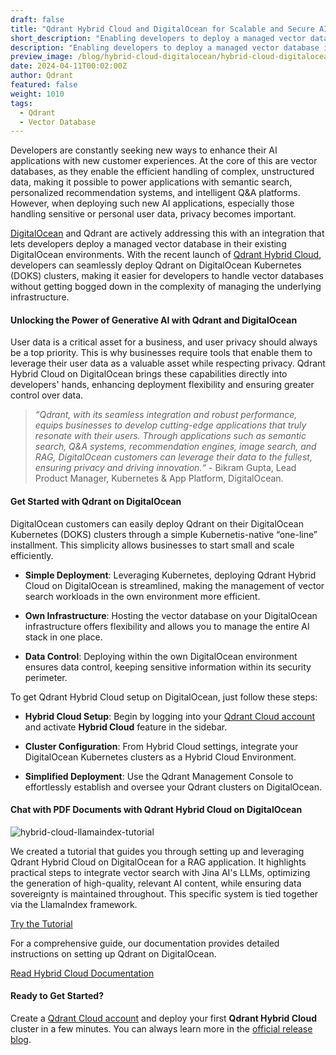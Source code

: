 ```yaml
---
draft: false
title: "Qdrant Hybrid Cloud and DigitalOcean for Scalable and Secure AI Solutions"
short_description: "Enabling developers to deploy a managed vector database in their DigitalOcean Environment." 
description: "Enabling developers to deploy a managed vector database in their DigitalOcean Environment."
preview_image: /blog/hybrid-cloud-digitalocean/hybrid-cloud-digitalocean.png
date: 2024-04-11T00:02:00Z
author: Qdrant
featured: false
weight: 1010
tags:
  - Qdrant
  - Vector Database
---
```


Developers are constantly seeking new ways to enhance their AI applications with new customer experiences. At the core of this are vector databases, as they enable the efficient handling of complex, unstructured data, making it possible to power applications with semantic search, personalized recommendation systems, and intelligent Q&A platforms. However, when deploying such new AI applications, especially those handling sensitive or personal user data, privacy becomes important.

[DigitalOcean](https://www.digitalocean.com/) and Qdrant are actively addressing this with an integration that lets developers deploy a managed vector database in their existing DigitalOcean environments. With the recent launch of [Qdrant Hybrid Cloud](/hybrid-cloud/), developers can seamlessly deploy Qdrant on DigitalOcean Kubernetes (DOKS) clusters, making it easier for developers to handle vector databases without getting bogged down in the complexity of managing the underlying infrastructure. 

#### Unlocking the Power of Generative AI with Qdrant and DigitalOcean

User data is a critical asset for a business, and user privacy should always be a top priority. This is why businesses require tools that enable them to leverage their user data as a valuable asset while respecting privacy. Qdrant Hybrid Cloud on DigitalOcean brings these capabilities directly into developers' hands, enhancing deployment flexibility and ensuring greater control over data.

> *“Qdrant, with its seamless integration and robust performance, equips businesses to develop cutting-edge applications that truly resonate with their users. Through applications such as semantic search, Q&A systems, recommendation engines, image search, and RAG, DigitalOcean customers can leverage their data to the fullest, ensuring privacy and driving innovation.“* - Bikram Gupta, Lead Product Manager, Kubernetes & App Platform, DigitalOcean.

#### Get Started with Qdrant on DigitalOcean

DigitalOcean customers can easily deploy Qdrant on their DigitalOcean Kubernetes (DOKS) clusters through a simple Kubernetis-native “one-line” installment. This simplicity allows businesses to start small and scale efficiently.

- **Simple Deployment**: Leveraging Kubernetes, deploying Qdrant Hybrid Cloud on DigitalOcean is streamlined, making the management of vector search workloads in the own environment more efficient.

- **Own Infrastructure**: Hosting the vector database on your DigitalOcean infrastructure  offers flexibility and allows you to manage the entire AI stack in one place.

- **Data Control**: Deploying within the own DigitalOcean environment ensures data control, keeping sensitive information within its security perimeter.

To get Qdrant Hybrid Cloud setup on DigitalOcean, just follow these steps:

- **Hybrid Cloud Setup**: Begin by logging into your [Qdrant Cloud account](https://cloud.qdrant.io/login) and activate **Hybrid Cloud** feature in the sidebar.

- **Cluster Configuration**: From Hybrid Cloud settings, integrate your DigitalOcean Kubernetes clusters as a Hybrid Cloud Environment.

- **Simplified Deployment**: Use the Qdrant Management Console to effortlessly establish and oversee your Qdrant clusters on DigitalOcean.

#### Chat with PDF Documents with Qdrant Hybrid Cloud on DigitalOcean

![hybrid-cloud-llamaindex-tutorial](/blog/hybrid-cloud-llamaindex/hybrid-cloud-llamaindex-tutorial.png)

We created a tutorial that guides you through setting up and leveraging Qdrant Hybrid Cloud on DigitalOcean for a RAG application. It highlights practical steps to integrate vector search with Jina AI's LLMs, optimizing the generation of high-quality, relevant AI content, while ensuring data sovereignty is maintained throughout. This specific system is tied together via the LlamaIndex framework.

[Try the Tutorial](/documentation/tutorials/hybrid-search-llamaindex-jinaai/)

For a comprehensive guide, our documentation provides detailed instructions on setting up Qdrant on DigitalOcean.

[Read Hybrid Cloud Documentation](/documentation/hybrid-cloud/)

#### Ready to Get Started?

Create a [Qdrant Cloud account](https://cloud.qdrant.io/login) and deploy your first **Qdrant Hybrid Cloud** cluster in a few minutes. You can always learn more in the [official release blog](/blog/hybrid-cloud/). 